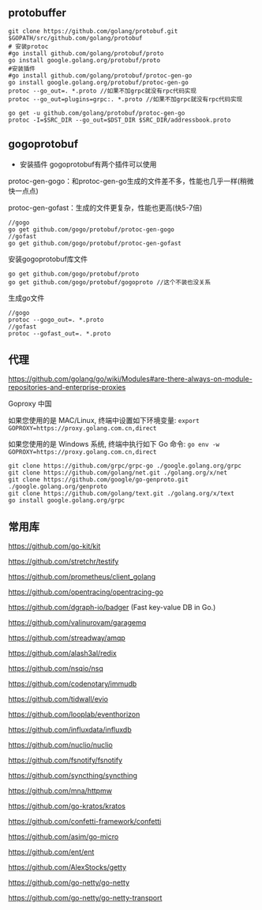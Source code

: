## protobuffer

```shell
git clone https://github.com/golang/protobuf.git $GOPATH/src/github.com/golang/protobuf
# 安装protoc 
#go install github.com/golang/protobuf/proto
go install google.golang.org/protobuf/proto
#安装插件
#go install github.com/golang/protobuf/protoc-gen-go
go install google.golang.org/protobuf/protoc-gen-go
protoc --go_out=. *.proto //如果不加grpc就没有rpc代码实现
protoc --go_out=plugins=grpc:. *.proto //如果不加grpc就没有rpc代码实现

go get -u github.com/golang/protobuf/protoc-gen-go
protoc -I=$SRC_DIR --go_out=$DST_DIR $SRC_DIR/addressbook.proto
```

## gogoprotobuf

* 安装插件
gogoprotobuf有两个插件可以使用

protoc-gen-gogo：和protoc-gen-go生成的文件差不多，性能也几乎一样(稍微快一点点)

protoc-gen-gofast：生成的文件更复杂，性能也更高(快5-7倍) 
```shell
//gogo
go get github.com/gogo/protobuf/protoc-gen-gogo
//gofast
go get github.com/gogo/protobuf/protoc-gen-gofast
```
安装gogoprotobuf库文件
```shell
go get github.com/gogo/protobuf/proto
go get github.com/gogo/protobuf/gogoproto //这个不装也没关系
```
生成go文件
```shell
//gogo
protoc --gogo_out=. *.proto
//gofast
protoc --gofast_out=. *.proto 
```
## 代理

https://github.com/golang/go/wiki/Modules#are-there-always-on-module-repositories-and-enterprise-proxies

Goproxy 中国

如果您使用的是 MAC/Linux, 终端中设置如下环境变量:
`export GOPROXY=https://proxy.golang.com.cn,direct`

如果您使用的是 Windows 系统, 终端中执行如下 Go 命令:
`go env -w GOPROXY=https://proxy.golang.com.cn,direct`

```shell
git clone https://github.com/grpc/grpc-go ./google.golang.org/grpc
git clone https://github.com/golang/net.git ./golang.org/x/net
git clone https://github.com/google/go-genproto.git ./google.golang.org/genproto
git clone https://github.com/golang/text.git ./golang.org/x/text
go install google.golang.org/grpc
```

## 常用库

https://github.com/go-kit/kit

https://github.com/stretchr/testify

https://github.com/prometheus/client_golang

https://github.com/opentracing/opentracing-go

https://github.com/dgraph-io/badger (Fast key-value DB in Go.)

https://github.com/valinurovam/garagemq

https://github.com/streadway/amqp

https://github.com/alash3al/redix

https://github.com/nsqio/nsq

https://github.com/codenotary/immudb

https://github.com/tidwall/evio

https://github.com/looplab/eventhorizon

https://github.com/influxdata/influxdb

https://github.com/nuclio/nuclio

https://github.com/fsnotify/fsnotify

https://github.com/syncthing/syncthing

https://github.com/mna/httpmw

https://github.com/go-kratos/kratos

https://github.com/confetti-framework/confetti

https://github.com/asim/go-micro

https://github.com/ent/ent

https://github.com/AlexStocks/getty

https://github.com/go-netty/go-netty

https://github.com/go-netty/go-netty-transport
